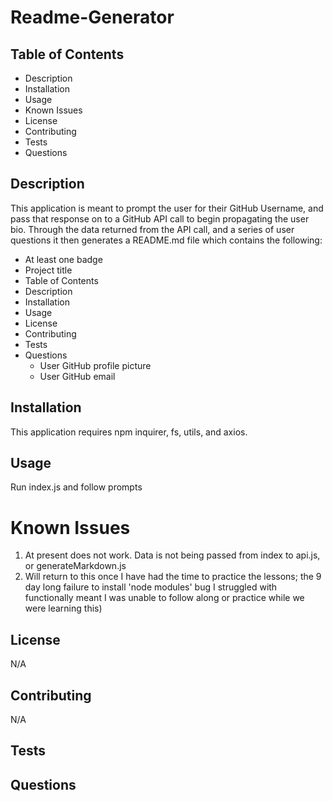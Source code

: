 # Readme-Generator

## Table of Contents

* Description
* Installation
* Usage
* Known Issues
* License
* Contributing
* Tests
* Questions

## Description
This application is meant to prompt the user for their GitHub Username, and pass that response on to a GitHub API call to begin propagating the user bio. Through the data returned from the API call, and a series of user questions it then generates a README.md file which contains the following:

* At least one badge
* Project title
* Table of Contents
* Description
* Installation
* Usage
* License
* Contributing
* Tests
* Questions
  * User GitHub profile picture
  * User GitHub email

## Installation
This application requires npm inquirer, fs, utils, and axios.

## Usage
Run index.js and follow prompts

# Known Issues
1. At present does not work. Data is not being passed from index to api.js, or generateMarkdown.js
2. Will return to this once I have had the time to practice the lessons; the 9 day long failure to install 'node modules' bug I struggled with functionally meant I was unable to follow along or practice while we were learning this)

## License
N/A

## Contributing 
N/A

## Tests

## Questions




